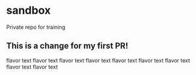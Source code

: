 # sandbox
Private repo for training

## This is a change for my first PR!
flavor text 
flavor text 
flavor text 
flavor text 
flavor text 
flavor text 
flavor text 
flavor text 
flavor text 
